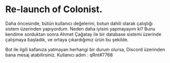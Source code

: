 # Re-launch of Colonist.
Daha öncesinde, bütün kullanıcı değelerini, botun dahili olarak çalıştığı sistem üzerinden yapıyordum.
Neden daha iyisini yapmayayım ki?
Bunu kendime sorduktan sonra Ahmet Çağatay ile bir database sistemi üzerinde çalışmaya başladık, ve ortaya çıkardığımız ürün bu şekilde.

Bot ile ilgili kafanıza yatmayan herhangi bir durum olursa, Discord üzerinden bana mesaj atabilirsiniz. Kullanıcı adım : qRnt#7768 
